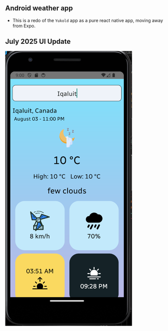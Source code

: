 ## Android weather app
- This is a redo of the `Yukold` app as a pure react native app, moving away from Expo.

## July 2025 UI Update
![1](https://github.com/pandyama/kairosky/blob/main/assets/AppScreenshot.png)
